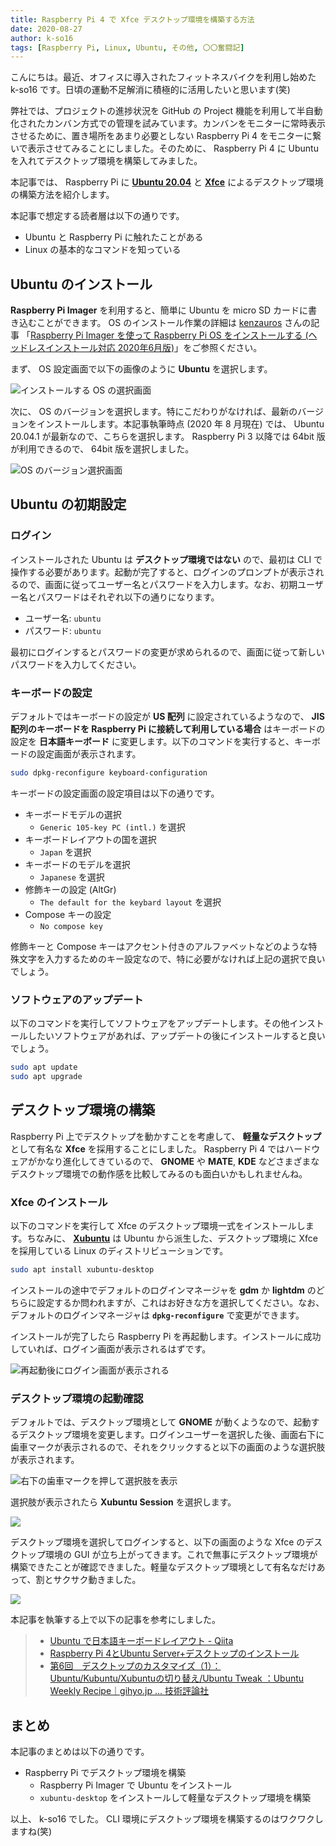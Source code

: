 ```yaml
---
title: Raspberry Pi 4 で Xfce デスクトップ環境を構築する方法
date: 2020-08-27
author: k-so16
tags: [Raspberry Pi, Linux, Ubuntu, その他, 〇〇奮闘記]
---
```


こんにちは。最近、オフィスに導入されたフィットネスバイクを利用し始めた k-so16 です。日頃の運動不足解消に積極的に活用したいと思います(笑)

弊社では、プロジェクトの進捗状況を GitHub の Project 機能を利用して半自動化されたカンバン方式での管理を試みています。カンバンをモニターに常時表示させるために、置き場所をあまり必要としない Raspberry Pi 4 をモニターに繋いで表示させてみることにしました。そのために、 Raspberry Pi 4 に Ubuntu を入れてデスクトップ環境を構築してみました。

本記事では、 Raspberry Pi に **[Ubuntu 20.04](https://ubuntu.com/)** と **[Xfce](https://www.xfce.org/)** によるデスクトップ環境の構築方法を紹介します。

本記事で想定する読者層は以下の通りです。

- Ubuntu と Raspberry Pi に触れたことがある
- Linux の基本的なコマンドを知っている

## Ubuntu のインストール

**Raspberry Pi Imager** を利用すると、簡単に Ubuntu を micro SD カードに書き込むことができます。 OS のインストール作業の詳細は [kenzauros](https://github.com/kenzauros) さんの記事 「[Raspberry Pi Imager を使って Raspberry Pi OS をインストールする (ヘッドレスインストール対応 2020年6月版)](/install-raspberry-pi-os-with-raspberry-pi-imager/)」をご参照ください。

まず、 OS 設定画面で以下の画像のように **Ubuntu** を選択します。

![インストールする OS の選択画面](images/setting-ubuntu-desktop-environment-on-raspberry-pi-1.png "インストールする OS の選択画面")

次に、 OS のバージョンを選択します。特にこだわりがなければ、最新のバージョンをインストールします。本記事執筆時点 (2020 年 8 月現在) では、 Ubuntu 20.04.1 が最新なので、こちらを選択します。 Raspberry Pi 3 以降では 64bit 版が利用できるので、 64bit 版を選択しました。

![OS のバージョン選択画面](images/setting-ubuntu-desktop-environment-on-raspberry-pi-2.png "OS のバージョン選択画面")

## Ubuntu の初期設定
### ログイン

インストールされた Ubuntu は **デスクトップ環境ではない** ので、最初は CLI で操作する必要があります。起動が完了すると、ログインのプロンプトが表示されるので、画面に従ってユーザー名とパスワードを入力します。なお、初期ユーザー名とパスワードはそれぞれ以下の通りになります。

- ユーザー名: `ubuntu`
- パスワード: `ubuntu`

最初にログインするとパスワードの変更が求められるので、画面に従って新しいパスワードを入力してください。

### キーボードの設定

デフォルトではキーボードの設定が **US 配列** に設定されているようなので、 **JIS 配列のキーボードを Raspberry Pi に接続して利用している場合** はキーボードの設定を **日本語キーボード** に変更します。以下のコマンドを実行すると、キーボードの設定画面が表示されます。

```bash
sudo dpkg-reconfigure keyboard-configuration
```

キーボードの設定画面の設定項目は以下の通りです。

- キーボードモデルの選択
    - `Generic 105-key PC (intl.)` を選択
- キーボードレイアウトの国を選択
    - `Japan` を選択
- キーボードのモデルを選択
    - `Japanese` を選択
- 修飾キーの設定 (AltGr)
    - `The default for the keybard layout` を選択
- Compose キーの設定
    - `No compose key`

修飾キーと Compose キーはアクセント付きのアルファベットなどのような特殊文字を入力するためのキー設定なので、特に必要がなければ上記の選択で良いでしょう。

### ソフトウェアのアップデート

以下のコマンドを実行してソフトウェアをアップデートします。その他インストールしたいソフトウェアがあれば、アップデートの後にインストールすると良いでしょう。

```bash
sudo apt update
sudo apt upgrade
```

## デスクトップ環境の構築

Raspberry Pi 上でデスクトップを動かすことを考慮して、 **軽量なデスクトップ** として有名な **Xfce** を採用することにしました。 Raspberry Pi 4 ではハードウェアがかなり進化してきているので、 **GNOME** や **MATE**, **KDE** などさまざまなデスクトップ環境での動作感を比較してみるのも面白いかもしれませんね。

### Xfce のインストール

以下のコマンドを実行して Xfce のデスクトップ環境一式をインストールします。ちなみに、 **[Xubuntu](https://xubuntu.org/)** は Ubuntu から派生した、デスクトップ環境に Xfce を採用している Linux のディストリビューションです。

```bash
sudo apt install xubuntu-desktop
```

インストールの途中でデフォルトのログインマネージャを **gdm** か **lightdm** のどちらに設定するか問われますが、これはお好きな方を選択してください。なお、デフォルトのログインマネージャは **`dpkg-reconfigure`** で変更ができます。

インストールが完了したら Raspberry Pi を再起動します。インストールに成功していれば、ログイン画面が表示されるはずです。

![](images/setting-ubuntu-desktop-environment-on-raspberry-pi-3.jpg "再起動後にログイン画面が表示される")

### デスクトップ環境の起動確認

デフォルトでは、デスクトップ環境として **GNOME** が動くようなので、起動するデスクトップ環境を変更します。ログインユーザーを選択した後、画面右下に歯車マークが表示されるので、それをクリックすると以下の画面のような選択肢が表示されます。

![右下の歯車マークを押して選択肢を表示](images/setting-ubuntu-desktop-environment-on-raspberry-pi-4.png "右下の歯車マークを押して選択肢を表示")

選択肢が表示されたら **Xubuntu Session** を選択します。

![](images/setting-ubuntu-desktop-environment-on-raspberry-pi-5.png)

デスクトップ環境を選択してログインすると、以下の画面のような Xfce のデスクトップ環境の GUI が立ち上がってきます。これで無事にデスクトップ環境が構築できたことが確認できました。軽量なデスクトップ環境として有名なだけあって、割とサクサク動きました。

![](images/setting-ubuntu-desktop-environment-on-raspberry-pi-6.jpg)

本記事を執筆する上で以下の記事を参考にしました。

> - [Ubuntu で日本語キーボードレイアウト - Qiita](https://qiita.com/vochicong/items/6452ac54bde56b0e0bb3)
> - [Raspberry Pi 4とUbuntu Server+デスクトップのインストール](https://raspida.com/rpi4b-ubuntuserver)
> - [第6回　デスクトップのカスタマイズ（1）：Ubuntu/Kubuntu/Xubuntuの切り替え/Ubuntu Tweak ：Ubuntu Weekly Recipe｜gihyo.jp … 技術評論社](https://gihyo.jp/admin/serial/01/ubuntu-recipe/0006)

## まとめ

本記事のまとめは以下の通りです。

- Raspberry Pi でデスクトップ環境を構築
    - Raspberry Pi Imager で Ubuntu をインストール
    - `xubuntu-desktop` をインストールして軽量なデスクトップ環境を構築

以上、 k-so16 でした。 CLI 環境にデスクトップ環境を構築するのはワクワクしますね(笑)